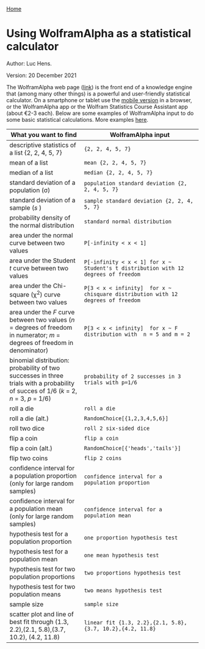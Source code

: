 [Home](https://luc-hens.github.io/)

# Using WolframAlpha as a statistical calculator

Author: Luc Hens. 

Version: 20 December 2021

The WolframAlpha web page ([link](http://wolframalpha.com)) is the front end of a knowledge engine that (among many other things) is a powerful and user-friendly statistical calculator. On a smartphone or tablet use the [mobile version](http://m.wolframalpha.com) in a browser, or the WolframAlpha app or the Wolfram Statistics Course Assistant app (about &euro;2-3 each). Below are some examples of WolframAlpha input to do some basic statistical calculations. More examples [here](http://www.wolframalpha.com/examples/Statistics.html).


| What you want to find                         |  WolframAlpha input                    |
|-----------------------------------------------|----------------------------------------|
| descriptive statistics of a list {2, 2, 4, 5, 7} | `{2, 2, 4, 5, 7}`                   |
| mean of a list                                | `mean {2, 2, 4, 5, 7}`                 | 
| median of a list                              | `median {2, 2, 4, 5, 7}`               |
| standard deviation of a population (&sigma;)  | `population standard deviation {2, 2, 4, 5, 7}`                                                                                   |
| standard deviation of a sample (*s* )         | `sample standard deviation {2, 2, 4, 5, 7}`                                                                                      |
| probability density of the normal distribution | `standard normal distribution`        | 
| area under the normal curve between two values |  `P[-infinity < x < 1]`               |
| area under the Student *t* curve between two values | `P[-infinity < x < 1] for x ~ Student's t distribution with 12 degrees of freedom `                                    |
| area under the Chi-square (&#967;<sup>2</sup>) curve between two values  | `P[3 < x < infinity]  for x ~ chisquare distribution with 12 degrees of freedom `                   | 
| area under the *F* curve between two values (*n* = degrees of freedom in numerator; *m* = degrees of freedom in denominator)  | `P[3 < x < infinity]  for x ~ F distribution with  n = 5 and m = 2 `                                                                        |
| binomial distribution: probability of two successes in three trials with a probability of succes of 1/6 (*k* = 2, *n* = 3, *p* = 1/6) | `probability of 2 successes in 3 trials with p=1/6 `                                                                             | 
| roll a die                                   | `roll a die`                            |              
| roll a die (alt.)                            | `RandomChoice[{1,2,3,4,5,6}]`           |
| roll two dice                                | `roll 2 six-sided dice`                 | 
| flip a coin                                  | `flip a coin`                           |
| flip a coin  (alt.)                          | `RandomChoice[{'heads','tails'}]`       | 
| flip two coins                               | `flip 2 coins`                          |
| confidence interval for a population proportion (only for large random samples) | `confidence interval for a population proportion`                                        | 
| confidence interval for a population mean (only for large random samples) | `confidence interval for a population mean`                                                          |
| hypothesis test for a population proportion  | `one proportion hypothesis test`        |
| hypothesis test for a population mean        | `one mean hypothesis test`              |
| hypothesis test for two population proportions | `two proportions hypothesis test`     |       
| hypothesis test for two population means     | `two means hypothesis test`             |
| sample size                                  | `sample size`                           |
| scatter plot and line of best fit through (1.3, 2.2),(2.1, 5.8),(3.7, 10.2), (4.2, 11.8) |  `linear fit {1.3, 2.2},{2.1, 5.8},{3.7, 10.2},{4.2, 11.8}`                            |


